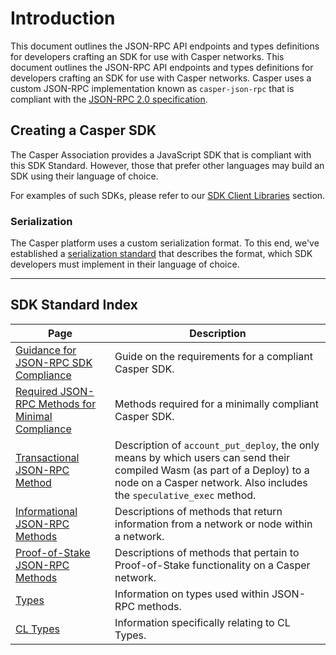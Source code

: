 # Introduction

This document outlines the JSON-RPC API endpoints and types definitions for developers crafting an SDK for use with Casper networks. This document outlines the JSON-RPC API endpoints and types definitions for developers crafting an SDK for use with Casper networks. Casper uses a custom JSON-RPC implementation known as `casper-json-rpc` that is compliant with the [JSON-RPC 2.0 specification](https://www.jsonrpc.org/specification).

## Creating a Casper SDK

The Casper Association provides a JavaScript SDK that is compliant with this SDK Standard. However, those that prefer other languages may build an SDK using their language of choice.

For examples of such SDKs, please refer to our [SDK Client Libraries](../dapps/sdk/index.md) section.

### Serialization

The Casper platform uses a custom serialization format. To this end, we've established a [serialization standard](../../concepts/serialization-standard.md) that describes the format, which SDK developers must implement in their language of choice.

-------

## SDK Standard Index

|Page|Description|
|----|-----------|
|[Guidance for JSON-RPC SDK Compliance](./guidance.md)|Guide on the requirements for a compliant Casper SDK.|
|[Required JSON-RPC Methods for Minimal Compliance](./minimal-compliance.md)|Methods required for a minimally compliant Casper SDK.|
|[Transactional JSON-RPC Method](./json-rpc-transactional.md)|Description of `account_put_deploy`, the only means by which users can send their compiled Wasm (as part of a Deploy) to a node on a Casper network. Also includes the `speculative_exec` method.|
|[Informational JSON-RPC Methods](./json-rpc-informational.md)|Descriptions of methods that return information from a network or node within a network.|
|[Proof-of-Stake JSON-RPC Methods](./json-rpc-pos.md)|Descriptions of methods that pertain to Proof-of-Stake functionality on a Casper network.|
|[Types](./types_chain.md)|Information on types used within JSON-RPC methods.|
|[CL Types](./types_cl.md)|Information specifically relating to CL Types.|
